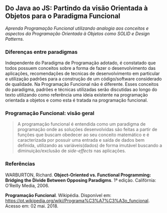 
##  Do Java ao JS: Partindo da visão Orientada à Objetos para o Paradigma Funcional

*Aprenda Programação Funcional utilizando analogia aos conceitos e aspectos da Programação Orientada à Objetos como SOLID e Design Patterns.*

### Diferenças entre paradigmas

Independente do Paradigma de Programação adotado, é constatado que todos possuem conceitos sobre a forma de fazer o desenvolvimento das aplicações, recomendações de tecnicas de desenvolvimento em particular e utilização padrões para a construção de um código/software considerado de qualidade. Na Programação Funcional não é diferente. 
Esses conceitos do paradigma, padrões e técnicas utilizadas serão discutidas ao longo do texto utilizando como referência uma ideia existente na programação orientada a objetos e como esta é tratada na programação funcional. 

### Programação Funcional: visão geral

>   A programação funcional é entendida como um paradigma de programação onde as soluções desenvolvidas são feitas a partir de funções que buscam obedecer ao seu conceito matemático e é caracterizada por possuir uma entrada e saída de dados bem definida, utilizando as variáveis(dados) de forma imutável buscando a diminuição/exclusão de *side-effects* nas aplicações.


### Referências

WARBURTON, Richard. **Object-Oriented vs. Functional Programming: Bridging the Divide Between Opposing Paradigms**. 1ª edição. Califórnia: O’Reilly Media, 2006.

**Programação Funcional**. Wikipédia. Disponível em: <https://pt.wikipedia.org/wiki/Programa%C3%A7%C3%A3o_funcional>. Acesso em: 02 mai. 2018.
